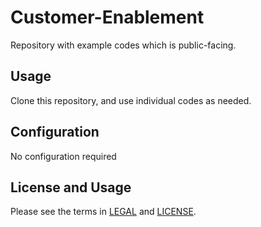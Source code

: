 # Customer-Enablement
Repository with example codes which is public-facing.

## Usage
Clone this repository, and use individual codes as needed. 

## Configuration
No configuration required

## License and Usage
Please see the terms in [LEGAL](LEGAL) and [LICENSE](LICENSE).
